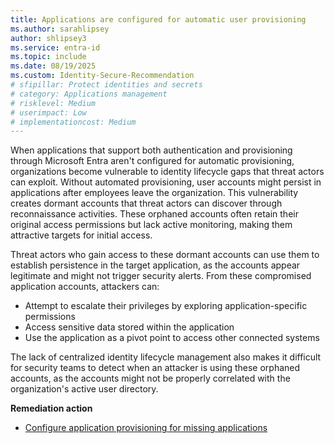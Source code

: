 ```yaml
---
title: Applications are configured for automatic user provisioning
ms.author: sarahlipsey
author: shlipsey3
ms.service: entra-id
ms.topic: include
ms.date: 08/19/2025
ms.custom: Identity-Secure-Recommendation
# sfipillar: Protect identities and secrets
# category: Applications management
# risklevel: Medium
# userimpact: Low
# implementationcost: Medium
---
```

When applications that support both authentication and provisioning through Microsoft Entra aren't configured for automatic provisioning, organizations become vulnerable to identity lifecycle gaps that threat actors can exploit. Without automated provisioning, user accounts might persist in applications after employees leave the organization. This vulnerability creates dormant accounts that threat actors can discover through reconnaissance activities. These orphaned accounts often retain their original access permissions but lack active monitoring, making them attractive targets for initial access.

Threat actors who gain access to these dormant accounts can use them to establish persistence in the target application, as the accounts appear legitimate and might not trigger security alerts. From these compromised application accounts, attackers can:

- Attempt to escalate their privileges by exploring application-specific permissions
- Access sensitive data stored within the application
- Use the application as a pivot point to access other connected systems

The lack of centralized identity lifecycle management also makes it difficult for security teams to detect when an attacker is using these orphaned accounts, as the accounts might not be properly correlated with the organization's active user directory. 

**Remediation action**

- [Configure application provisioning for missing applications](../../identity/app-provisioning/configure-automatic-user-provisioning-portal.md)